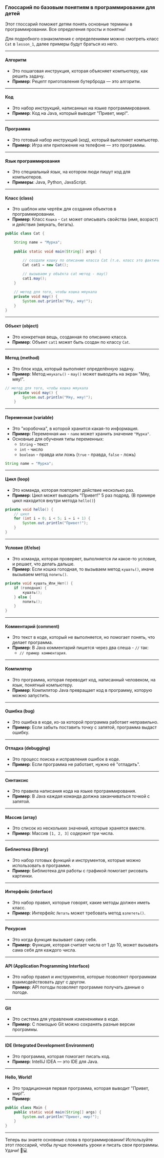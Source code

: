 ### Глоссарий по базовым понятиям в программировании для детей

Этот глоссарий поможет детям понять основные термины в программировании. Все определения просты и понятны!

Для подробного ознакомления с определениями можно смотреть класс `Cat` в `lesson_1`, далее примеры будут браться из него.

---

#### **Алгоритм**
- Это пошаговая инструкция, которая объясняет компьютеру, как решить задачу.
- **Пример**: Рецепт приготовления бутерброда — это алгоритм.

---

#### **Код**
- Это набор инструкций, написанных на языке программирования.
- **Пример**: Код на Java, который выводит "Привет, мир!".

---

#### **Программа**
- Это готовый набор инструкций (код), который выполняет компьютер.
- **Пример**: Игра или приложение на телефоне — это программы.

---

#### **Язык программирования**
- Это специальный язык, на котором люди пишут код для компьютеров.
- **Примеры**: Java, Python, JavaScript.

---

#### **Класс (class)**
- Это шаблон или чертёж для создания объектов в программировании.
- **Пример**: Класс `Кошка` - `Cat` может описывать свойства (имя, возраст) и действия (мяукать, бегать).

```java
public class Cat {

    String name = "Мурка";
    
    public static void main(String[] args) {

        // создали кошку по описанию класса Cat (т.е. класс это фактически описание, по которому мы потом создаём объект)
        Cat cat1 = new Cat();
        
        // вызываем у объёкта cat метод - may()
        cat1.may();
    }

    // метод для того, чтобы кошка мяукала
    private void may() {
        System.out.println("Мяу, мяу!");
    }
}
```
---

#### **Объект (object)**
- Это конкретная вещь, созданная по описанию класса.
- **Пример**: Объект `cat1` может быть создан по классу `Cat`.

---

#### **Метод (method)**
- Это блок кода, который выполняет определённую задачу.
- **Пример**: Метод `мяукать()` - `may()` может выводить на экран "Мяу, мяу!".

```java
// метод для того, чтобы кошка мяукала
    private void may() {
        System.out.println("Мяу, мяу!");
    }
```
---

#### **Переменная (variable)**
- Это "коробочка", в которой хранится какая-то информация.
- **Пример**: Переменная `имя` - `name` может хранить значение `"Мурка"`.
- Основные для обучения типы переменных: 
  - `String` - текст
  - `int` - число
  - `boolean` - правда или ложь (`true` - правда, `false` - ложь)

```java
String name = "Мурка";
```
---

#### **Цикл (loop)**
- Это команда, которая повторяет действие несколько раз.
- **Пример**: Цикл может выводить "Привет!" 5 раз подряд. (В примере цикл находится внутри метода `hello()`)
```java
private void hello() {
    // цикл
    for (int i = 0; i < 5; i = i + 1) {
        System.out.println("Привет!");
    }
}
```
---

#### **Условие (if/else)**
- Это команда, которая проверяет, выполняется ли какое-то условие, и решает, что делать дальше.
- **Пример**: Если кошка голодная, то вызываем метод `кушать()`, иначе вызываем метод `попить()`.
```java
private void кушать_Или_Нет() {
    if (голодная) {
        кушать();
    } else {
        попить();
    }
}
```
---

#### **Комментарий (comment)**
- Это текст в коде, который не выполняется, но помогает понять, что делает программа.
- **Пример**: В Java комментарий пишется через два слеша - `//` так: 
  - `// пример комментария`.
---

#### **Компилятор**
- Это программа, которая переводит код, написанный человеком, на язык, понятный компьютеру.
- **Пример**: Компилятор Java превращает код в программу, которую можно запустить.

---

#### **Ошибка (bug)**
- Это ошибка в коде, из-за которой программа работает неправильно.
- **Пример**: Если забыть поставить точку с запятой, программа выдаст ошибку.

---

#### **Отладка (debugging)**
- Это процесс поиска и исправления ошибок в коде.
- **Пример**: Если программа не работает, нужно её "отладить".

---

#### **Синтаксис**
- Это правила написания кода на языке программирования.
- **Пример**: В Java каждая команда должна заканчиваться точкой с запятой.

---

#### **Массив (array)**
- Это список из нескольких значений, которые хранятся вместе.
- **Пример**: Массив `[1, 2, 3]` содержит три числа.

---

#### **Библиотека (library)**
- Это набор готовых функций и инструментов, которые можно использовать в программе.
- **Пример**: Библиотека для работы с графикой помогает рисовать картинки.

---

#### **Интерфейс (interface)**
- Это набор правил, которые говорят, какие методы должен иметь класс.
- **Пример**: Интерфейс `Летать` может требовать метод `взлететь()`.

---

#### **Рекурсия**
- Это когда функция вызывает саму себя.
- **Пример**: Функция, которая считает числа от 1 до 10, может вызывать сама себя для каждого числа.

---

#### **API (Application Programming Interface)**
- Это набор правил и инструментов, которые позволяют программам взаимодействовать друг с другом.
- **Пример**: API погоды позволяет программе получать данные о погоде.

---

#### **Git**
- Это система для управления изменениями в коде.
- **Пример**: С помощью Git можно сохранять разные версии программы.

---

#### **IDE (Integrated Development Environment)**
- Это программа, которая помогает писать код.
- **Пример**: IntelliJ IDEA — это IDE для Java.

---

#### **Hello, World!**
- Это традиционная первая программа, которая выводит "Привет, мир!".
- **Пример**:

```java
public class Main {
    public static void main(String[] args) {
        System.out.println("Привет, мир!");
    }
}
```  

---

Теперь вы знаете основные слова в программировании! Используйте этот глоссарий, чтобы лучше понимать уроки и писать свои программы. Удачи! 🚀💻